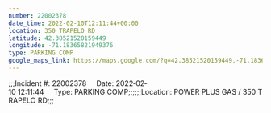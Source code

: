 ```yaml
---
number: 22002378
date_time: 2022-02-10T12:11:44+00:00
location: 350 TRAPELO RD
latitude: 42.38521520159449
longitude: -71.18365821949376
type: PARKING COMP
google_maps_link: https://maps.google.com/?q=42.38521520159449,-71.18365821949376
---
```


;;;Incident #: 22002378     Date: 2022‐02‐10 12:11:44     Type: PARKING COMP;;;;;;Location: POWER PLUS GAS / 350 TRAPELO RD;;;
